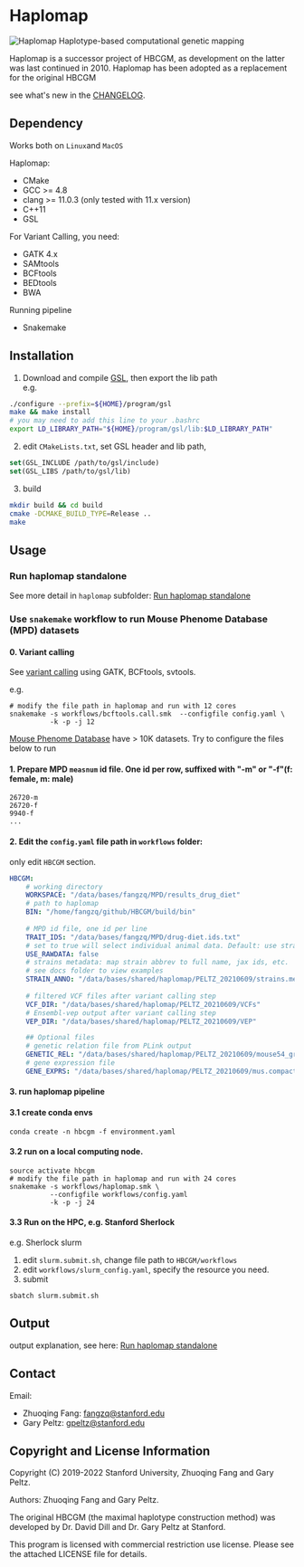 
# Haplomap 
![Haplomap](https://github.com/zqfang/haplomap/workflows/Haplomap/badge.svg)
Haplotype-based computational genetic mapping 

Haplomap is a successor project of HBCGM, as development on the latter was last continued in 2010. Haplomap has been adopted as a replacement for the original HBCGM 

see what's new  in the [CHANGELOG](./haplomap/CHANGELOG.md).

## Dependency 
Works both on `Linux`and `MacOS`

Haplomap:
* CMake
* GCC >= 4.8
* clang >= 11.0.3 (only tested with 11.x version)
* C++11
* GSL

For Variant Calling, you need:
* GATK 4.x
* SAMtools
* BCFtools
* BEDtools
* BWA

Running pipeline
* Snakemake


## Installation

1. Download and compile [GSL](https://www.gnu.org/software/software.html), then export the lib path  
e.g.
```bash
./configure --prefix=${HOME}/program/gsl
make && make install
# you may need to add this line to your .bashrc 
export LD_LIBRARY_PATH="${HOME}/program/gsl/lib:$LD_LIBRARY_PATH"
```

2. edit `CMakeLists.txt`, set GSL header and lib path, 

```cmake
set(GSL_INCLUDE /path/to/gsl/include)
set(GSL_LIBS /path/to/gsl/lib)
```

3. build

```bash
mkdir build && cd build
cmake -DCMAKE_BUILD_TYPE=Release ..
make
```


## Usage  

### Run haplomap standalone
See more detail in ``haplomap`` subfolder: [Run haplomap standalone](haplomap/README.md)

### Use `snakemake` workflow to run Mouse Phenome Database (MPD) datasets

#### 0. Variant calling

See [variant calling](../workflows/README.md) using GATK, BCFtools, svtools.

e.g.
```shell
# modify the file path in haplomap and run with 12 cores
snakemake -s workflows/bcftools.call.smk  --configfile config.yaml \
          -k -p -j 12   
```

[Mouse Phenome Database](https://phenome.jax.org/) have > 10K datasets. Try to configure the files below to run
#### 1. Prepare MPD `measnum` id file. One id per row, suffixed with "-m" or "-f"(f: female, m: male)
```
26720-m
26720-f
9940-f
...
```

#### 2. Edit the `config.yaml` file path in `workflows` folder:

only edit `HBCGM` section.
```yaml
HBCGM:
    # working directory
    WORKSPACE: "/data/bases/fangzq/MPD/results_drug_diet"
    # path to haplomap
    BIN: "/home/fangzq/github/HBCGM/build/bin"
    
    # MPD id file, one id per line 
    TRAIT_IDS: "/data/bases/fangzq/MPD/drug-diet.ids.txt"
    # set to true will select individual animal data. Default: use strain means.   
    USE_RAWDATA: false 
    # strains metadata: map strain abbrev to full name, jax ids, etc. 
    # see docs folder to view examples
    STRAIN_ANNO: "/data/bases/shared/haplomap/PELTZ_20210609/strains.metadata.csv"
    
    # filtered VCF files after variant calling step 
    VCF_DIR: "/data/bases/shared/haplomap/PELTZ_20210609/VCFs"
    # Ensembl-vep output after variant calling step
    VEP_DIR: "/data/bases/shared/haplomap/PELTZ_20210609/VEP"

    ## Optional files
    # genetic relation file from PLink output
    GENETIC_REL: "/data/bases/shared/haplomap/PELTZ_20210609/mouse54_grm.rel"
    # gene expression file 
    GENE_EXPRS: "/data/bases/shared/haplomap/PELTZ_20210609/mus.compact.exprs.txt"
```

#### 3. run haplomap pipeline

#### 3.1 create conda envs
```shell
conda create -n hbcgm -f environment.yaml
```

#### 3.2 run on a local computing node.

```shell
source activate hbcgm
# modify the file path in haplomap and run with 24 cores
snakemake -s workflows/haplomap.smk \
          --configfile workflows/config.yaml 
          -k -p -j 24   
```
#### 3.3 Run on the HPC, e.g. Stanford Sherlock 

e.g. Sherlock slurm
1. edit `slurm.submit.sh`, change file path to `HBCGM/workflows`
2. edit `workflows/slurm_config.yaml`, specify the resource you need.
3. submit
```
sbatch slurm.submit.sh
```


## Output
output explanation, see here: [Run haplomap standalone](haplomap/README.md)

## Contact

Email: 
- Zhuoqing Fang: fangzq@stanford.edu
- Gary Peltz: gpeltz@stanford.edu

## Copyright and License Information
Copyright (C) 2019-2022 Stanford University, Zhuoqing Fang and Gary Peltz.

Authors: Zhuoqing Fang and Gary Peltz.

The original HBCGM (the maximal haplotype construction method) was developed by Dr. David Dill and Dr. Gary Peltz at Stanford.


This program is licensed with commercial restriction use license. Please see the attached LICENSE file for details.